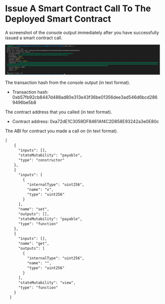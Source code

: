 # Issue A Smart Contract Call To The Deployed Smart Contract

A screenshot of the console output immediately after you have successfully issued a smart contract call.

![](./task3.png)

The transaction hash from the console output (in text format).

- Transaction hash: 0xb57fb92cb8447d488ad80e313e43f36be01356dee3ad546d6bcd2869496be5b8

The contract address that you called (in text format).

- Contract address: 0xa72dE1C3059DF8461Af4C2D858E93242a3e0E80c

The ABI for contract you made a call on (in text format).

```
[
    {
      "inputs": [],
      "stateMutability": "payable",
      "type": "constructor"
    },
    {
      "inputs": [
        {
          "internalType": "uint256",
          "name": "x",
          "type": "uint256"
        }
      ],
      "name": "set",
      "outputs": [],
      "stateMutability": "payable",
      "type": "function"
    },
    {
      "inputs": [],
      "name": "get",
      "outputs": [
        {
          "internalType": "uint256",
          "name": "",
          "type": "uint256"
        }
      ],
      "stateMutability": "view",
      "type": "function"
    }
  ]
```